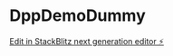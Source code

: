 # DppDemoDummy

[Edit in StackBlitz next generation editor ⚡️](https://stackblitz.com/~/github.com/lRaev/DppDemoDummy)